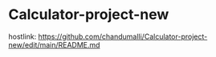 # Calculator-project-new
hostlink: https://github.com/chandumalli/Calculator-project-new/edit/main/README.md
